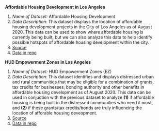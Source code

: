 **Affordable Housing Development in Los Angeles**

1. *Name of Dataset:* Affordable Housing Development
2. *Data Description:* This dataset displays the location of affordable housing development projects in the City of Los Angeles as of August 2020. This data can be used to show where affordable housing is currently being built, but we can also analyze this data to help identify possible hotspots of affordable housing development within the city.
3. [Source](https://geohub.lacity.org/datasets/lahub::affordable-housing-development/about)
4. [Data in repo](https://github.com/SharGhal/up206a-Sharon/blob/24ea5c5eb566f5f45049caf916db61da136f2802/Data/Affordable_Housing_Development.csv)


**HUD Empowerment Zones in Los Angeles**

1. *Name of Dataset:* HUD Empowerment Zones (EZ)
2. *Data Description:* This dataset identifies and displays distressed urban and rural communities that may be eligible for a combination of grants, tax credits for businesses, bonding authority and other benefits in affordable housing development as of August 2020. This data can be used in conjuction with the previous dataset to analyze **(1)** if affordable housing is being built in the distressed communities who need it most, and **(2)** if these grants/tax credits/bonds are truly influencing the location of afforable housing deveopment.
3. [Source](https://geohub.lacity.org/datasets/lahub::hud-empowerment-zones-ez/about)
4. [Data in repo](https://github.com/SharGhal/up206a-Sharon/blob/4682f9b747a91187e3e4da365b85dc90c31dd8c3/Data/HUD_Empowerment_Zones_(EZ).csv)

